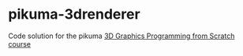 # pikuma-3drenderer
Code solution for the pikuma [3D Graphics Programming from Scratch course](https://pikuma.com/courses/learn-3d-computer-graphics-programming)
